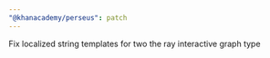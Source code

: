 ```yaml
---
"@khanacademy/perseus": patch
---
```


Fix localized string templates for two the ray interactive graph type
